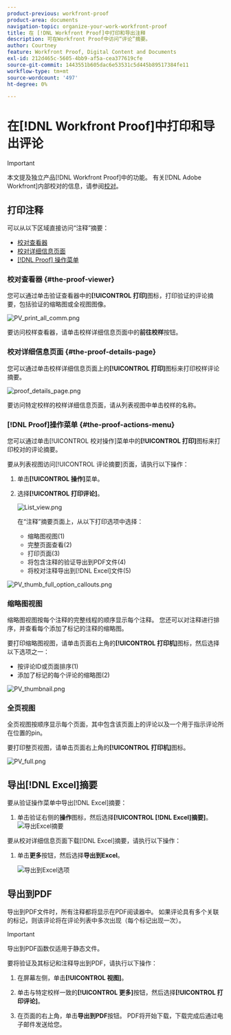 ```yaml
---
product-previous: workfront-proof
product-area: documents
navigation-topic: organize-your-work-workfront-proof
title: 在 [!DNL Workfront Proof]中打印和导出注释
description: 可在Workfront Proof中访问“评论”摘要。
author: Courtney
feature: Workfront Proof, Digital Content and Documents
exl-id: 212d465c-5605-4bb9-af5a-cea377619cfe
source-git-commit: 1443551b605dac6e53531c5d445b89517384fe11
workflow-type: tm+mt
source-wordcount: '497'
ht-degree: 0%

---
```


# 在[!DNL Workfront Proof]中打印和导出评论

>[!IMPORTANT]
>
>本文提及独立产品[!DNL Workfront Proof]中的功能。 有关[!DNL Adobe Workfront]内部校对的信息，请参阅[校对](../../../review-and-approve-work/proofing/proofing.md)。

## 打印注释

可以从以下区域直接访问“注释”摘要：

* [校对查看器](#the-proof-viewer)
* [校对详细信息页面](#the-proof-details-page)
* [ [!DNL Proof] 操作菜单](#the-proof-actions-menu)

### 校对查看器 {#the-proof-viewer}

您可以通过单击验证查看器中的&#x200B;**[!UICONTROL 打印]**&#x200B;图标，打印验证的评论摘要，包括验证的缩略图或全视图图像。

![PV_print_all_comm.png](assets/pv-print-all-comm-350x158.png)

要访问校样查看器，请单击校样详细信息页面中的&#x200B;**前往校样**&#x200B;按钮。

### 校对详细信息页面 {#the-proof-details-page}

您可以通过单击校样详细信息页面上的&#x200B;**[!UICONTROL 打印]**&#x200B;图标来打印校样评论摘要。

![proof_details_page.png](assets/proof-details-page-350x231.png)

要访问特定校样的校样详细信息页面，请从列表视图中单击校样的名称。

### [!DNL Proof]操作菜单 {#the-proof-actions-menu}

您可以通过单击[!UICONTROL 校对操作]菜单中的&#x200B;**[!UICONTROL 打印]**&#x200B;图标来打印校对的评论摘要。

要从列表视图访问[!UICONTROL 评论摘要]页面，请执行以下操作：

1. 单击&#x200B;**[!UICONTROL 操作]**&#x200B;菜单。
1. 选择&#x200B;**[!UICONTROL 打印评论]**。

   ![List_view.png](assets/list-view-350x155.png)

   在“注释”摘要页面上，从以下打印选项中选择：

   * 缩略图视图(1)
   * 完整页面查看(2)
   * 打印页面(3)
   * 将包含注释的验证导出到PDF文件(4)
   * 将校对注释导出到[!DNL Excel]文件(5)

![PV_thumb_full_option_callouts.png](assets/pv-thumb-full-option-callouts-350x154.png)

### 缩略图视图

缩略图视图按每个注释的完整线程的顺序显示每个注释。 您还可以对注释进行排序，并查看每个添加了标记的注释的缩略图。

要打印缩略图视图，请单击页面右上角的&#x200B;**[!UICONTROL 打印机]**&#x200B;图标，然后选择以下选项之一：

* 按评论ID或页面排序(1)
* 添加了标记的每个评论的缩略图(2)

![PV_thumbnail.png](assets/pv-thumbnail-350x290.png)

### 全页视图

全页视图按顺序显示每个页面，其中包含该页面上的评论以及一个用于指示评论所在位置的pin。

要打印整页视图，请单击页面右上角的&#x200B;**[!UICONTROL 打印机]**&#x200B;图标。

![PV_full.png](assets/pv-full-350x347.png)

## 导出[!DNL Excel]摘要

要从验证操作菜单中导出[!DNL Excel]摘要：

1. 单击验证右侧的&#x200B;**操作**&#x200B;图标，然后选择&#x200B;**[!UICONTROL [!DNL Excel]摘要]**。
   ![导出Excel摘要](assets/excel-summary-option.png)

要从校对详细信息页面下载[!DNL Excel]摘要，请执行以下操作：

1. 单击&#x200B;**更多**&#x200B;按钮，然后选择&#x200B;**导出到Excel**。

   ![导出到Excel选项](assets/Export-to-excel-option.png)

## 导出到PDF

导出到PDF文件时，所有注释都将显示在PDF阅读器中。 如果评论具有多个关联的标记，则该评论将在评论列表中多次出现（每个标记出现一次）。

>[!IMPORTANT]
>
>导出到PDF函数仅适用于静态文件。

要将验证及其标记和注释导出到PDF，请执行以下操作：

1. 在屏幕左侧，单击&#x200B;**[!UICONTROL 视图]**。
1. 单击与特定校样一致的&#x200B;**[!UICONTROL 更多]**&#x200B;按钮，然后选择&#x200B;**[!UICONTROL 打印评论]**。

1. 在页面的右上角，单击&#x200B;**导出到PDF**&#x200B;按钮。 PDF将开始下载，下载完成后通过电子邮件发送给您。
